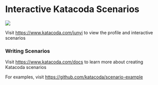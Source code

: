 # Interactive Katacoda Scenarios

[![](http://shields.katacoda.com/katacoda/junyi/count.svg)](https://www.katacoda.com/junyi "Get your profile on Katacoda.com")

Visit https://www.katacoda.com/junyi to view the profile and interactive scenarios

### Writing Scenarios
Visit https://www.katacoda.com/docs to learn more about creating Katacoda scenarios

For examples, visit https://github.com/katacoda/scenario-example

